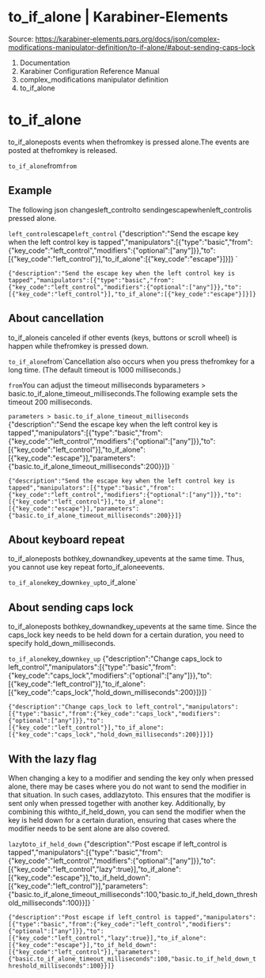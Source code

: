 # to_if_alone | Karabiner-Elements

Source: https://karabiner-elements.pqrs.org/docs/json/complex-modifications-manipulator-definition/to-if-alone/#about-sending-caps-lock

1. Documentation
1. Karabiner Configuration Reference Manual
1. complex_modifications manipulator definition
1. to_if_alone

# to_if_alone

to_if_aloneposts events when thefromkey is pressed alone.The events are posted at thefromkey is released.

`to_if_alone`from`from`
## Example

The following json changesleft_controlto sendingescapewhenleft_controlis pressed alone.

`left_control`escape`left_control`
{"description":"Send the escape key when the left control key is tapped","manipulators":[{"type":"basic","from":{"key_code":"left_control","modifiers":{"optional":["any"]}},"to":[{"key_code":"left_control"}],"to_if_alone":[{"key_code":"escape"}]}]}
`

`{"description":"Send the escape key when the left control key is tapped","manipulators":[{"type":"basic","from":{"key_code":"left_control","modifiers":{"optional":["any"]}},"to":[{"key_code":"left_control"}],"to_if_alone":[{"key_code":"escape"}]}]}`
## About cancellation

to_if_aloneis canceled if other events (keys, buttons or scroll wheel) is happen while thefromkey is pressed down.

`to_if_alone`from`Cancellation also occurs when you press thefromkey for a long time. (The default timeout is 1000 milliseconds.)

`from`You can adjust the timeout milliseconds byparameters > basic.to_if_alone_timeout_milliseconds.The following example sets the timeout 200 milliseconds.

`parameters > basic.to_if_alone_timeout_milliseconds`
{"description":"Send the escape key when the left control key is tapped","manipulators":[{"type":"basic","from":{"key_code":"left_control","modifiers":{"optional":["any"]}},"to":[{"key_code":"left_control"}],"to_if_alone":[{"key_code":"escape"}],"parameters":{"basic.to_if_alone_timeout_milliseconds":200}}]}
`

`{"description":"Send the escape key when the left control key is tapped","manipulators":[{"type":"basic","from":{"key_code":"left_control","modifiers":{"optional":["any"]}},"to":[{"key_code":"left_control"}],"to_if_alone":[{"key_code":"escape"}],"parameters":{"basic.to_if_alone_timeout_milliseconds":200}}]}`
## About keyboard repeat

to_if_aloneposts bothkey_downandkey_upevents at the same time.
Thus, you cannot use key repeat forto_if_aloneevents.

`to_if_alone`key_down`key_up`to_if_alone`
## About sending caps lock

to_if_aloneposts bothkey_downandkey_upevents at the same time.
Since the caps_lock key needs to be held down for a certain duration, you need to specify hold_down_milliseconds.

`to_if_alone`key_down`key_up`
{"description":"Change caps_lock to left_control","manipulators":[{"type":"basic","from":{"key_code":"caps_lock","modifiers":{"optional":["any"]}},"to":[{"key_code":"left_control"}],"to_if_alone":[{"key_code":"caps_lock","hold_down_milliseconds":200}]}]}
`

`{"description":"Change caps_lock to left_control","manipulators":[{"type":"basic","from":{"key_code":"caps_lock","modifiers":{"optional":["any"]}},"to":[{"key_code":"left_control"}],"to_if_alone":[{"key_code":"caps_lock","hold_down_milliseconds":200}]}]}`
## With the lazy flag

When changing a key to a modifier and sending the key only when pressed alone, there may be cases where you do not want to send the modifier in that situation.
In such cases, addlazytoto. This ensures that the modifier is sent only when pressed together with another key.
Additionally, by combining this withto_if_held_down, you can send the modifier when the key is held down for a certain duration, ensuring that cases where the modifier needs to be sent alone are also covered.

`lazy`to`to_if_held_down`
{"description":"Post escape if left_control is tapped","manipulators":[{"type":"basic","from":{"key_code":"left_control","modifiers":{"optional":["any"]}},"to":[{"key_code":"left_control","lazy":true}],"to_if_alone":[{"key_code":"escape"}],"to_if_held_down":[{"key_code":"left_control"}],"parameters":{"basic.to_if_alone_timeout_milliseconds":100,"basic.to_if_held_down_threshold_milliseconds":100}}]}
`

`{"description":"Post escape if left_control is tapped","manipulators":[{"type":"basic","from":{"key_code":"left_control","modifiers":{"optional":["any"]}},"to":[{"key_code":"left_control","lazy":true}],"to_if_alone":[{"key_code":"escape"}],"to_if_held_down":[{"key_code":"left_control"}],"parameters":{"basic.to_if_alone_timeout_milliseconds":100,"basic.to_if_held_down_threshold_milliseconds":100}}]}`